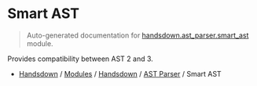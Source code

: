 # Smart AST

> Auto-generated documentation for [handsdown.ast_parser.smart_ast](https://github.com/vemel/handsdown/blob/master/handsdown/ast_parser/smart_ast.py) module.

Provides compatibility between AST 2 and 3.

- [Handsdown](../../README.md#-handsdown---python-documentation-generator) / [Modules](../../MODULES.md#modules) / [Handsdown](../index.md#handsdown) / [AST Parser](index.md#ast-parser) / Smart AST
